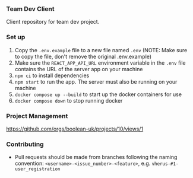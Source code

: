 ### Team Dev Client

Client repository for team dev project.

### Set up

1. Copy the `.env.example` file to a new file named `.env` (NOTE: Make sure to copy the file, don't remove the original .env.example)
2. Make sure the `REACT_APP_API_URL` environment variable in the `.env` file contains the URL of the server app on your machine
3. `npm ci` to install dependencies
4. `npm start` to run the app. The server must also be running on your machine
5. `docker compose up --build` to start up the docker containers for use
6. `docker compose down` to stop running docker

### Project Management

https://github.com/orgs/boolean-uk/projects/10/views/1

### Contributing

- Pull requests should be made from branches following the naming convention: `<username>-<issue_number>-<feature>`, e.g. `vherus-#1-user_registration`

